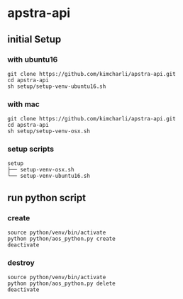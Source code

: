 # apstra-api

## initial Setup 

### with ubuntu16

```
git clone https://github.com/kimcharli/apstra-api.git
cd apstra-api
sh setup/setup-venv-ubuntu16.sh
```

### with mac

```
git clone https://github.com/kimcharli/apstra-api.git
cd apstra-api
sh setup/setup-venv-osx.sh
```

### setup scripts

```
setup
├── setup-venv-osx.sh
└── setup-venv-ubuntu16.sh
```

## run python script

### create
```
source python/venv/bin/activate
python python/aos_python.py create
deactivate
```

### destroy
```
source python/venv/bin/activate
python python/aos_python.py delete
deactivate
```








